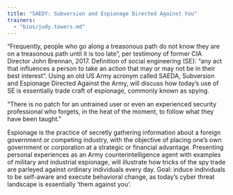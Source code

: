 ```yaml
---
title: "SAEDY: Subversion and Espionage Directed Against You"
trainers:
  - "bios/judy.towers.md"
---
```

“Frequently, people who go along a treasonous path do not know they are on a treasonous path until it is too late”, per testimony of former CIA Director John Brennan, 2017. Definition of social engineering (SE): “any act that influences a person to take an action that may or may not be in their best interest”. Using an old US Army acronym called SAEDA, Subversion and Espionage Directed Against the Army, will discuss how today’s use of SE is essentially trade craft of espionage, commonly known as spying. 

"There is no patch for an untrained user or even an experienced security professional who forgets, in the heat of the moment, to follow what they have been taught." 

Espionage is the practice of secretly gathering information about a foreign government or competing industry, with the objective of placing one’s own government or corporation at a strategic or financial advantage. Presenting personal experiences as an Army counterintelligence agent with examples of military and industrial espionage, will illustrate how tricks of the spy trade are parleyed against ordinary individuals every day. Goal: induce individuals to be self-aware and execute behavioral change, as today’s cyber threat landscape is essentially ‘them against you’.